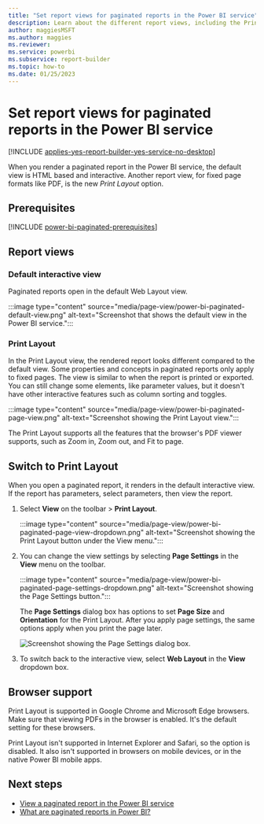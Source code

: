 ```yaml
---
title: "Set report views for paginated reports in the Power BI service"
description: Learn about the different report views, including the Print Layout view, available for paginated reports in the Power BI service.
author: maggiesMSFT
ms.author: maggies
ms.reviewer:
ms.service: powerbi
ms.subservice: report-builder
ms.topic: how-to
ms.date: 01/25/2023
---
```


# Set report views for paginated reports in the Power BI service

[!INCLUDE [applies-yes-report-builder-yes-service-no-desktop](../includes/applies-yes-report-builder-yes-service-no-desktop.md)]

When you render a paginated report in the Power BI service, the default view is HTML based and interactive. Another report view, for fixed page formats like PDF, is the new *Print Layout* option.

## Prerequisites 

[!INCLUDE [power-bi-paginated-prerequisites](../includes/power-bi-paginated-prerequisites.md)]

## Report views

### Default interactive view

Paginated reports open in the default Web Layout view.

:::image type="content" source="media/page-view/power-bi-paginated-default-view.png" alt-text="Screenshot that shows the default view in the Power BI service.":::

### Print Layout

In the Print Layout view, the rendered report looks different compared to the default view. Some properties and concepts in paginated reports only apply to fixed pages. The view is similar to when the report is printed or exported. You can still change some elements, like parameter values, but it doesn't have other interactive features such as column sorting and toggles.

:::image type="content" source="media/page-view/power-bi-paginated-page-view.png" alt-text="Screenshot showing the Print Layout view.":::

The Print Layout supports all the features that the browser's PDF viewer supports, such as Zoom in, Zoom out, and Fit to page.

## Switch to Print Layout

When you open a paginated report, it renders in the default interactive view. If the report has parameters, select parameters, then view the report.

1. Select **View** on the toolbar > **Print Layout**.

    :::image type="content" source="media/page-view/power-bi-paginated-page-view-dropdown.png" alt-text="Screenshot showing the Print Layout button under the View menu.":::

2. You can change the view settings by selecting **Page Settings** in the **View** menu on the toolbar. 

    :::image type="content" source="media/page-view/power-bi-paginated-page-settings-dropdown.png" alt-text="Screenshot showing the Page Settings button.":::

    The **Page Settings** dialog box has options to set **Page Size** and **Orientation** for the Print Layout. After you apply page settings, the same options apply when you print the page later.
   
    ![Screenshot showing the Page Settings dialog box.](media/page-view/power-bi-paginated-page-settings-dialog.png)

3. To switch back to the interactive view, select **Web Layout** in the **View** dropdown box.

## Browser support

Print Layout is supported in Google Chrome and Microsoft Edge browsers. Make sure that viewing PDFs in the browser is enabled. It's the default setting for these browsers.

Print Layout isn't supported in Internet Explorer and Safari, so the option is disabled. It also isn't supported in browsers on mobile devices, or in the native Power BI mobile apps.  


## Next steps

- [View a paginated report in the Power BI service](../consumer/paginated-reports-view-power-bi-service.md)
- [What are paginated reports in Power BI?](paginated-reports-report-builder-power-bi.md)
